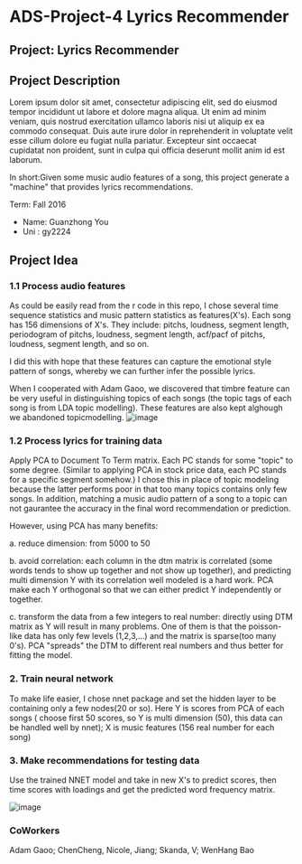 # ADS-Project-4 Lyrics Recommender

## Project: Lyrics Recommender

## Project Description
Lorem ipsum dolor sit amet, consectetur adipiscing elit, sed do eiusmod tempor incididunt ut labore et dolore magna aliqua. Ut enim ad minim veniam, quis nostrud exercitation ullamco laboris nisi ut aliquip ex ea commodo consequat. Duis aute irure dolor in reprehenderit in voluptate velit esse cillum dolore eu fugiat nulla pariatur. Excepteur sint occaecat cupidatat non proident, sunt in culpa qui officia deserunt mollit anim id est laborum.

In short:Given some music audio features of a song, this project generate a "machine" that provides lyrics recommendations.

Term: Fall 2016

+ Name: Guanzhong You
+ Uni : gy2224

## Project Idea

### 1.1 Process audio features
As could be easily read from the r code in this repo, I chose several time sequence statistics and music pattern statistics as features(X's). Each song has 156 dimensions of X's. They include: pitchs, loudness, segment length, periodogram of pitchs, loudness, segment length, acf/pacf of pitchs, loudness, segment length, and so on.

I did this with hope that these features can capture the emotional style pattern of songs, whereby we can further infer the possible lyrics.

When I cooperated with Adam Gaoo, we discovered that timbre feature can be very useful in distinguishing topics of each songs (the topic tags of each song is from LDA topic modelling). These features are also kept alghough we abandoned topicmodelling.
![image](https://raw.githubusercontent.com/Guanzy2224/ADS-Project-4/master/doc/MDS%20of%20timbre%20feature.png)

### 1.2 Process lyrics for training data
Apply PCA to Document To Term matrix. Each PC stands for some "topic" to some degree. (Similar to applying PCA in stock price data, each PC stands for a specific segment somehow.) I chose this in place of topic modeling because the latter performs poor in that too many topics contains only few songs. In addition, matching a music audio pattern of a song to a topic can not gaurantee the accuracy in the final word recommendation or prediction.

However, using PCA has many benefits:

a. reduce dimension: from 5000 to 50

b. avoid correlation: each column in the dtm matrix is correlated (some words tends to show up together and not show up together), and predicting multi dimension Y with its correlation well modeled is a hard work. PCA make each Y orthogonal so that we can either predict Y independently or together.

c. transform the data from a few integers to real number: directly using DTM matrix as Y will result in many problems. One of them is that the poisson-like data has only few levels (1,2,3,...) and the matrix is sparse(too many 0's). PCA "spreads" the DTM to different real numbers and thus better for fitting the model.

### 2. Train neural network
To make life easier, I chose nnet package and set the hidden layer to be containing only a few nodes(20 or so).
Here Y is scores from PCA of each songs ( choose first 50 scores, so Y is multi dimension (50), this data can be handled well by nnet);
X is music features (156 real number for each song)

### 3. Make recommendations for testing data
Use the trained NNET model and take in new X's to predict scores, then time scores with loadings and get the predicted word frequency matrix.

![image](https://raw.githubusercontent.com/Guanzy2224/ADS-Project-4/master/doc/%E5%B9%BB%E7%81%AF%E7%89%871.PNG)

### CoWorkers
Adam Gaoo; ChenCheng, Nicole, Jiang; Skanda, V; WenHang Bao
